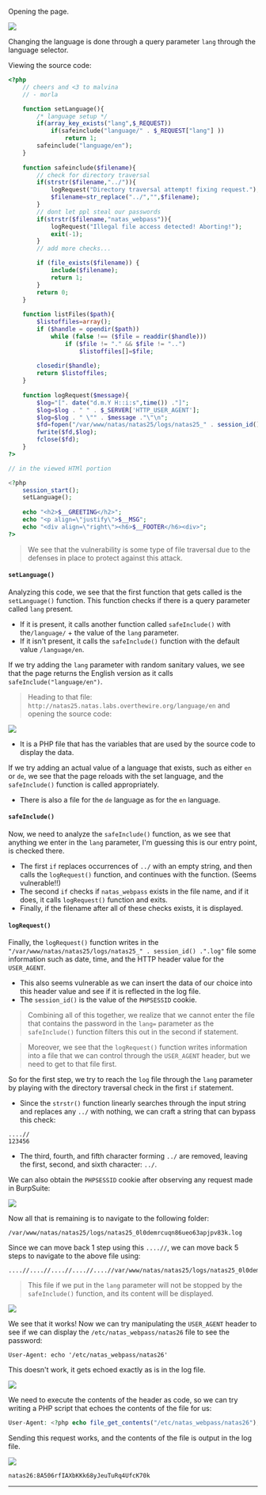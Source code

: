 
Opening the page.

![](./screenshots/25-1.png)

Changing the language is done through a query parameter `lang` through the language selector.

Viewing the source code:

```PHP
<?php
    // cheers and <3 to malvina
    // - morla

    function setLanguage(){
        /* language setup */
        if(array_key_exists("lang",$_REQUEST))
            if(safeinclude("language/" . $_REQUEST["lang"] ))
                return 1;
        safeinclude("language/en"); 
    }
    
    function safeinclude($filename){
        // check for directory traversal
        if(strstr($filename,"../")){
            logRequest("Directory traversal attempt! fixing request.");
            $filename=str_replace("../","",$filename);
        }
        // dont let ppl steal our passwords
        if(strstr($filename,"natas_webpass")){
            logRequest("Illegal file access detected! Aborting!");
            exit(-1);
        }
        // add more checks...

        if (file_exists($filename)) { 
            include($filename);
            return 1;
        }
        return 0;
    }
    
    function listFiles($path){
        $listoffiles=array();
        if ($handle = opendir($path))
            while (false !== ($file = readdir($handle)))
                if ($file != "." && $file != "..")
                    $listoffiles[]=$file;
        
        closedir($handle);
        return $listoffiles;
    }
    
    function logRequest($message){
        $log="[". date("d.m.Y H::i:s",time()) ."]";
        $log=$log . " " . $_SERVER['HTTP_USER_AGENT'];
        $log=$log . " \"" . $message ."\"\n"; 
        $fd=fopen("/var/www/natas/natas25/logs/natas25_" . session_id() .".log","a");
        fwrite($fd,$log);
        fclose($fd);
    }
?>

// in the viewed HTMl portion

<?php  
    session_start();
    setLanguage();
    
    echo "<h2>$__GREETING</h2>";
    echo "<p align=\"justify\">$__MSG";
    echo "<div align=\"right\"><h6>$__FOOTER</h6><div>";
?>
```

> We see that the vulnerability is some type of file traversal due to the defenses in place to protect against this attack.

#### `setLanguage()`
Analyzing this code, we see that the first function that gets called is the `setLanguage()` function. This function checks if there is a query parameter called `lang` present.
- If it is present, it calls another function called `safeInclude()` with the`/language/` + the value of the `lang` parameter.
- If it isn't present, it calls the `safeInclude()` function with the default value `/language/en`.

If we try adding the `lang` parameter with random sanitary values, we see that the page returns the English version as it calls `safeInclude("language/en")`.

> Heading to that file: `http://natas25.natas.labs.overthewire.org/language/en` and opening the source code:

![](./screenshots/25-2.png)
- It is a PHP file that has the variables that are used by the source code to display the data.

If we try adding an actual value of a language that exists, such as either `en` or `de`, we see that the page reloads with the set language, and the `safeInclude()` function is called appropriately.
- There is also a file for the `de` language as for the `en` language.

#### `safeInclude()`
Now, we need to analyze the `safeInclude()` function, as we see that anything we enter in the `lang` parameter, I'm guessing this is our entry point, is checked there.
- The first `if` replaces occurrences of `../` with an empty string, and then calls the `logRequest()` function, and continues with the function. (Seems vulnerable!!)
- The second `if` checks if `natas_webpass` exists in the file name, and if it does, it calls `logRequest()` function and exits.
- Finally, if the filename after all of these checks exists, it is displayed.

#### `logRequest()`
Finally, the `logRequest()` function writes in the `"/var/www/natas/natas25/logs/natas25_" . session_id() .".log"` file some information such as date, time, and the HTTP header value for the `USER_AGENT`.
- This also seems vulnerable as we can insert the data of our choice into this header value and see if it is reflected in the log file.
- The `session_id()` is the value of the `PHPSESSID` cookie.

> Combining all of this together, we realize that we cannot enter the file that contains the password in the `lang=` parameter as the `safeInclude()` function filters this out in the second if statement.

> Moreover, we see that the `logRequest()` function writes information into a file that we can control through the `USER_AGENT` header, but we need to get to that file first.

So for the first step, we try to reach the `log` file through the `lang` parameter by playing with the directory traversal check in the first `if` statement.
- Since the `strstr()` function linearly searches through the input string and replaces any `../` with nothing, we can craft a string that can bypass this check:
```
....//
123456
```
- The third, fourth, and fifth character forming `../` are removed, leaving the first, second, and sixth character: `../`.

We can also obtain the `PHPSESSID` cookie after observing any request made in BurpSuite:

![](./screenshots/25-3.png)

Now all that is remaining is to navigate to the following folder:
```
/var/www/natas/natas25/logs/natas25_0l0demrcuqn86ueo63apjpv83k.log
```

Since we can move back 1 step using this `....//`, we can move back 5 steps to navigate to the above file using:
```
....//....//....//....//....//var/www/natas/natas25/logs/natas25_0l0demrcuqn86ueo63apjpv83k.log
```

> This file if we put in the `lang` parameter will not be stopped by the `safeInclude()` function, and its content will be displayed.

![](./screenshots/25-4.png)

We see that it works! Now we can try manipulating the `USER_AGENT` header to see if we can display the `/etc/natas_webpass/natas26` file to see the password:

```
User-Agent: echo '/etc/natas_webpass/natas26'
```

This doesn't work, it gets echoed exactly as is in the log file.

![](./screenshots/25-5.png)

We need to execute the contents of the header as code, so we can try writing a PHP script that echoes the contents of the file for us:

```PHP
User-Agent: <?php echo file_get_contents("/etc/natas_webpass/natas26"); ?>
```

Sending this request works, and the contents of the file is output in the log file.

![](./screenshots/25-6.png)

`natas26:8A506rfIAXbKKk68yJeuTuRq4UfcK70k`

---
